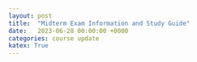 ```yaml
---
layout: post
title:  "Midterm Exam Information and Study Guide"
date:   2023-06-28 00:00:00 +0000
categories: course update
katex: True
---
```


